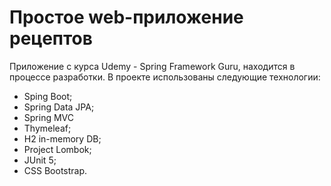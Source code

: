 # Простое web-приложение рецептов

Приложение с курса Udemy - Spring Framework Guru, находится в процессе разработки.
В проекте использованы следующие технологии:

- Sping Boot;
- Spring Data JPA;
- Spring MVC
- Thymeleaf;
- H2 in-memory DB;
- Project Lombok;
- JUnit 5;
- CSS Bootstrap.
